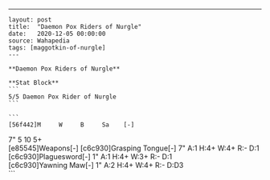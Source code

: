 ---
    layout: post
    title:  "Daemon Pox Riders of Nurgle"
    date:   2020-12-05 00:00:00
    source: Wahapedia
    tags: [maggotkin-of-nurgle]
    ---
    
    **Daemon Pox Riders of Nurgle**
    
    **Stat Block**
    ```
    5/5 Daemon Pox Rider of Nurgle
    ```
    
    ```
    [56f442]M     W     B     Sa    [-]
7"    5     10    5+    
[e85545]Weapons[-]
[c6c930]Grasping Tongue[-]
7"     A:1    H:4+   W:4+   R:-    D:1   
[c6c930]Plaguesword[-]
1"     A:1    H:4+   W:3+   R:-    D:1   
[c6c930]Yawning Maw[-]
1"     A:2    H:4+   W:4+   R:-    D:D3  
    ```
    
    
    